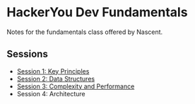# HackerYou Dev Fundamentals 
Notes for the fundamentals class offered by Nascent.


## Sessions

- [Session 1: Key Principles](./session1/README.md) 
- [Session 2: Data Structures](./session2/README.md)
- [Session 3: Complexity and Performance](./session3/README.md)
- Session 4: Architecture



